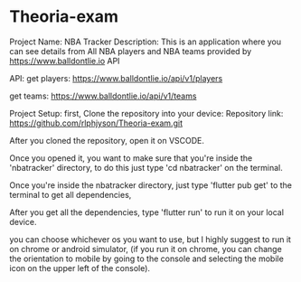# Theoria-exam

Project Name: NBA Tracker
Description: This is an application where you can see details from All NBA players and NBA teams provided by https://www.balldontlie.io API 


API: 
get players: https://www.balldontlie.io/api/v1/players

get teams: https://www.balldontlie.io/api/v1/teams


Project Setup:
first, Clone the repository into your device:
Repository link: https://github.com/rlphjyson/Theoria-exam.git

After you cloned the repository, open it on VSCODE. 

Once you opened it, you want to make sure that you're inside the 'nbatracker' directory, to do this just type 'cd nbatracker' on the terminal.

Once you're inside the nbatracker directory, just type 'flutter pub get' to the terminal to get all dependencies,

After you get all the dependencies, type 'flutter run' to run it on your local device.

you can choose whichever os you want to use, but I highly suggest to run it on chrome or android simulator, (if you run it on chrome, you can change the orientation to mobile by going to the console and selecting the mobile icon on the upper left of the console). 
